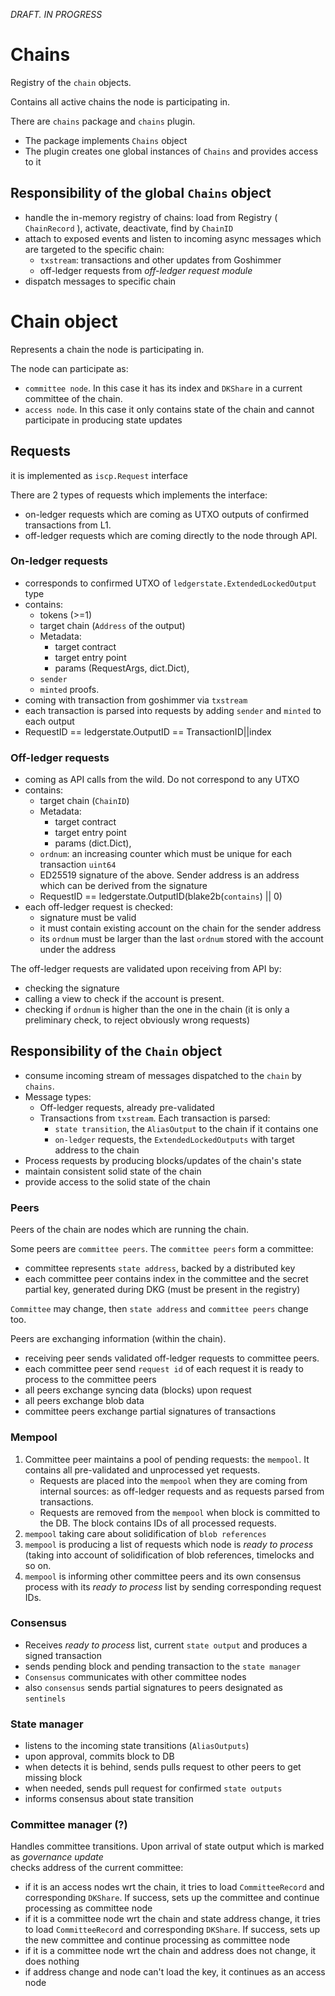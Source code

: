 _DRAFT. IN PROGRESS_


# Chains

Registry of the `chain` objects. 

Contains all active chains the node is participating in.

There are `chains` package and `chains` plugin. 
* The package implements `Chains` object 
* The plugin creates one global instances of `Chains` and provides access to it

## Responsibility of the global `Chains` object

* handle the in-memory registry of chains: load from Registry ( `ChainRecord` ), activate, deactivate, find by `ChainID`
* attach to exposed events and listen to incoming async messages which are targeted to the specific chain:
  * `txstream`: transactions and other updates from Goshimmer
  * off-ledger requests from _off-ledger request module_
* dispatch messages to specific chain

# Chain object
Represents a chain the node is participating in.

The node can participate as:
* `committee node`. In this case it has its index and `DKShare` in a current committee of the chain. 
* `access node`. In this case it only contains state of the chain and cannot participate in producing state updates

## Requests

it is implemented as `iscp.Request` interface

There are 2 types of requests which implements the interface:
* on-ledger requests which are coming as UTXO outputs of confirmed transactions from L1.
* off-ledger requests which are coming directly to the node through API.

### On-ledger requests
* corresponds to confirmed UTXO of `ledgerstate.ExtendedLockedOutput` type
* contains:
  * tokens (>=1)
  * target chain (`Address` of the output)
  * Metadata:
    * target contract
    * target entry point
    * params (RequestArgs, dict.Dict),
  * `sender`
  * `minted` proofs.
* coming with transaction from goshimmer via `txstream`
* each transaction is parsed into requests by adding `sender` and `minted` to each output
* RequestID == ledgerstate.OutputID == TransactionID||index

### Off-ledger requests
* coming as API calls from the wild. Do not correspond to any UTXO
* contains:
  * target chain (`ChainID`)
  * Metadata:
    * target contract
    * target entry point
    * params (dict.Dict),
  * `ordnum`: an increasing counter which must be unique for each transaction `uint64`
  * ED25519 signature of the above. Sender address is an address which can be derived from the signature
  * RequestID == ledgerstate.OutputID(blake2b(`contains`) || 0)
* each off-ledger request is checked:
  * signature must be valid
  * it must contain existing account on the chain for the sender address
  * its `ordnum` must be larger than the last `ordnum` stored with the account under the address

The off-ledger requests are validated upon receiving from API by:
* checking the signature
* calling a view to check if the account is present.
* checking if `ordnum` is higher than the one in the chain (it is only a preliminary check, to reject obviously wrong requests)

## Responsibility of the `Chain` object

* consume incoming stream of messages dispatched to the `chain` by `chains`.
* Message types:
  * Off-ledger requests, already pre-validated
  * Transactions from `txstream`. Each transaction is parsed:
    * `state transition`, the `AliasOutput` to the chain if it contains one
    * `on-ledger` requests, the `ExtendedLockedOutputs` with target address to the chain
* Process requests by producing blocks/updates of the chain's state
* maintain consistent solid state of the chain
* provide access to the solid state of the chain

### Peers

Peers of the chain are nodes which are running the chain.

Some peers are `committee peers`. The `committee peers` form a committee:
* committee represents `state address`, backed by a distributed key
* each committee peer contains index in the committee and the secret partial key, generated during DKG (must be present in the registry)

`Committee` may change, then `state address` and `committee peers` change too.

Peers are exchanging information (within the chain).
* receiving peer sends validated off-ledger requests to committee peers.
* each committee peer send `request id` of each request it is ready to process to the committee peers
* all peers exchange syncing data (blocks) upon request
* all peers exchange blob data
* committee peers exchange partial signatures of transactions

### Mempool

1. Committee peer maintains a pool of pending requests: the `mempool`. It contains all pre-validated and unprocessed yet requests.
    * Requests are placed into the `mempool` when they are coming from internal sources: as off-ledger requests and as requests parsed from transactions.
    * Requests are removed from the `mempool` when block is committed to the DB. The block contains IDs of all processed requests.
2. `mempool` taking care about solidification of `blob references`
3. `mempool` is producing a list of requests which node is _ready to process_ (taking into account of solidification
of blob references, timelocks and so on.
4. `mempool` is informing other committee peers and its own consensus process with its _ready to process_
list by sending corresponding request IDs.

### Consensus
* Receives _ready to process_ list, current `state output` and produces a signed transaction
* sends pending block and pending transaction to the `state manager`
* `Consensus` communicates with other committee nodes
* also `consensus` sends partial signatures to peers designated as `sentinels`

### State manager
* listens to the incoming state transitions (`AliasOutputs`)
* upon approval, commits block to DB
* when detects it is behind, sends pulls request to other peers to get missing block
* when needed, sends pull request for confirmed `state outputs`
* informs consensus about state transition

### Committee manager (?)
Handles committee transitions. Upon arrival of state output which is marked as _governance update_  
checks address of the current committee:
* if it is an access nodes wrt the chain, it tries to load `CommitteeRecord` and corresponding `DKShare`.
If success, sets up the committee and continue processing as committee node
* if it is a committee node wrt the chain and state address change, it tries to load `CommitteeRecord` and corresponding `DKShare`.
If success, sets up the new committee and continue processing as committee node
* if it is a committee node wrt the chain and address does not change, it does nothing
* if address change and node can't load the key, it continues as an access node


